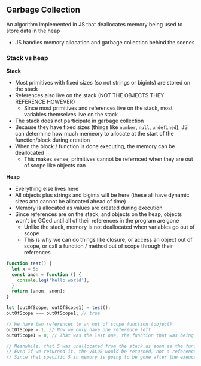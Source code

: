 ## Garbage Collection ##
An algorithm implemented in JS that deallocates memory being used to store data in the heap
- JS handles memory allocation and garbage collection behind the scenes

### Stack vs heap ###
**Stack**
- Most primitives with fixed sizes (so not strings or bigints) are stored on the stack
- References also live on the stack (NOT THE OBJECTS THEY REFERENCE HOWEVER)
  - Since most primitives and references live on the stack, most variables themselves live on the stack
- The stack does not participate in garbage collection
- Because they have fixed sizes (things like `number`, `null`, `undefined`), JS can determine how much memeory to allocate at the start of the function/block during creation
- When the block / function is done executing, the memory can be deallocated
  - This makes sense, primitives cannot be refernced when they are out of scope like objects can

**Heap**
- Everything else lives here
- All objects plus strings and bigints will be here (these all have dynamic sizes and cannot be allocated ahead of time)
- Memory is allocated as values are created during execution
- Since references are on the stack, and objects on the heap, objects won't be GCed until all of their references in the program are gone
  - Unlike the stack, memory is not deallocated when variables go out of scope
  - This is why we can do things like closure, or access an object out of scope, or call a function / method out of scope through their references

```javascript
function test() {
  let x = 5;
  const anon = function () {
    console.log('hello world');
  }
  return [anon, anon];
}

let [outOfScope, outOfScope1] = test();
outOfScope === outOfScope1; // true

// We have two references to an out of scope function (object)
outOfScope = 1; // Now we only have one reference left
outOfScope1 = 0; // That was the last one, the function that was being reference will now be garbage collected

// Meanwhile, that 5 was unallocated from the stack as soon as the function finished executing
// Even if we returned it, the VALUE would be returned, not a reference. 
// Since that specific 5 in memory is going to be gone after the exeuction no matter what, the memory can be given back
```
